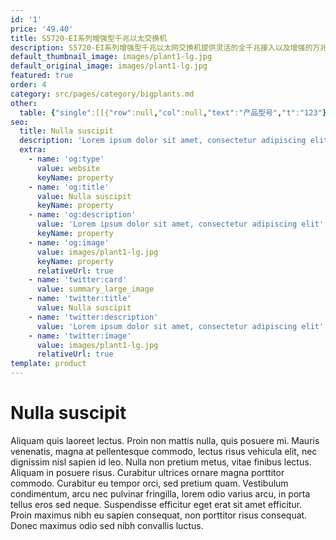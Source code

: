 ```yaml
---
id: '1'
price: '49.40'
title: S5720-EI系列增强型千兆以太交换机
description: S5720-EI系列增强型千兆以太网交换机提供灵活的全千兆接入以及增强的万兆上行端口扩展能力，广泛应用于企业园区接入、汇聚，数据中心千兆接入等多种应用场景。
default_thumbnail_image: images/plant1-lg.jpg
default_original_image: images/plant1-lg.jpg
featured: true
order: 4
category: src/pages/category/bigplants.md
other: 
  table: {"single":[[{"row":null,"col":null,"text":"产品型号","t":"123"},{"row":null,"col":null,"text":"S5720-P-EI系列","t":"123"},{"row":null,"col":null,"text":"S5720-X-EI系列","t":"123"},{"row":null,"col":null,"text":"S5720-PC-EI系列","t":"123"},{"row":null,"col":null,"text":"S5720-C-EI系列","t":"123"}],[{"row":null,"col":null,"text":"交换容量","t":"123"},{"row":null,"col":null,"text":"598Gbps/5.98Tbps","t":"123"},{"row":null,"col":null,"text":"598Gbps/5.98Tbps","t":"123"},{"row":null,"col":null,"text":"598Gbps/5.98Tbps","t":"123"},{"row":null,"col":null,"text":"598Gbps/5.98Tbps","t":"123"}],[{"row":null,"col":null,"text":"包转发率","t":"123"},{"row":null,"col":"4","text":"S5720-32P-EI-AC:168Mpps\nS5720-52P-EI-AC:198Mpps\nS5720-32X-EI-AC:222Mpps\nS5720-32X-EI-24S-AC:222Mpps\nS5720-32X-EI-24S-DC:222Mpps\nS5720-50X-EI-AC:249Mpps\nS5720-50X-EI-DC:249Mpps\nS5720-50X-EI-46S-AC:249Mpps\nS5720-50X-EI-46S-DC:249Mpps\nS5720-52X-EI-AC:252Mpps\nS5720-36PC-EI-AC:168Mpps\nS5720-56PC-EI-AC:198Mpps\nS5720-36C-EI-28S-AC:222Mpps\nS5720-36C-EI-28S-DC:222Mpps\nS5720-36C-EI-AC:222Mpps\nS5720-36C-PWR-EI-AC:222Mpps\nS5720-56C-EI-48S-AC:252Mpps\nS5720-56C-EI-48S-DC:252Mpps\nS5720-56C-EI-AC:252Mpps\nS5720-56C-EI-DC:252Mpps\nS5720-56C-PWR-EI-AC:252Mpps\nS5720-56C-PWR-EI-DC:252Mpps\nS5720-56C-PWR-EI-AC1:252Mpps","t":"123"}],[{"row":null,"col":null,"text":"扩展插槽","t":"123"},{"row":null,"col":"2","text":"N/A","t":"123"},{"row":null,"col":"2","text":"提供1个扩展插槽，可扩展支持：\n\n业务插卡：2端口万兆SFP+光接口后插卡\n堆叠卡：2端口QSFP+专用堆叠后插卡\n防火墙插卡*","t":"123"}],[{"row":null,"col":null,"text":"MAC特性","t":"123"},{"row":null,"col":"4","text":"64K\n支持MAC地址自动学习和老化\n支持静态、动态、黑洞MAC表项\n支持源MAC地址过滤","t":"123"}],[{"row":null,"col":null,"text":"VLAN特性","t":"123"},{"row":null,"col":"4","text":"支持4K个VLAN\n支持Guest VLAN、Voice VLAN\n支持GVRP协议\n支持MUX VLAN功能\n支持基于MAC/协议/IP子网/策略/端口的VLAN\n支持1:1和N:1 VLAN Mapping功能\n支持协议透明VLAN","t":"123"}],[{"row":null,"col":null,"text":"IP路由","t":"123"},{"row":null,"col":"4","text":"静态路由、RIP V1/2、RIPng\nOSPF、OSPFv3、IS-IS、IS-ISv6\nBGP、BGP4+、ECMP、路由策略","t":"123"}],[{"row":null,"col":null,"text":"互通性","t":"123"},{"row":null,"col":"4","text":"VBST基于VLAN生成树协议（和PVST/PVST+/RPVST 互通）\nLNP 链路类型协商协议（和DTP相似功能）\nVCMP VLAN集中管理协议（和VTP相似功能）\n\n详细的互联互通认证与报告，请访问这里。","t":"123"}]]}
seo:
  title: Nulla suscipit
  description: 'Lorem ipsum dolor sit amet, consectetur adipiscing elit'
  extra:
    - name: 'og:type'
      value: website
      keyName: property
    - name: 'og:title'
      value: Nulla suscipit
      keyName: property
    - name: 'og:description'
      value: 'Lorem ipsum dolor sit amet, consectetur adipiscing elit'
      keyName: property
    - name: 'og:image'
      value: images/plant1-lg.jpg
      keyName: property
      relativeUrl: true
    - name: 'twitter:card'
      value: summary_large_image
    - name: 'twitter:title'
      value: Nulla suscipit
    - name: 'twitter:description'
      value: 'Lorem ipsum dolor sit amet, consectetur adipiscing elit'
    - name: 'twitter:image'
      value: images/plant1-lg.jpg
      relativeUrl: true
template: product
---
```


# Nulla suscipit

Aliquam quis laoreet lectus. Proin non mattis nulla, quis posuere mi. Mauris venenatis, magna at pellentesque commodo, lectus risus vehicula elit, nec dignissim nisl sapien id leo. Nulla non pretium metus, vitae finibus lectus. Aliquam in posuere risus. Curabitur ultrices ornare magna porttitor commodo. Curabitur eu tempor orci, sed pretium quam. Vestibulum condimentum, arcu nec pulvinar fringilla, lorem odio varius arcu, in porta tellus eros sed neque. Suspendisse efficitur eget erat sit amet efficitur. Proin maximus nibh eu sapien consequat, non porttitor risus consequat. Donec maximus odio sed nibh convallis luctus.
